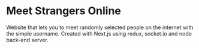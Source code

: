 # Meet Strangers Online

Website that lets you to meet randomly selected people on the internet with the simple username. 
Created with Next.js using redux, socket.io and node back-end server.
